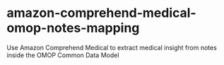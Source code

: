 # amazon-comprehend-medical-omop-notes-mapping
Use Amazon Comprehend Medical to extract medical insight from notes inside the OMOP Common Data Model

